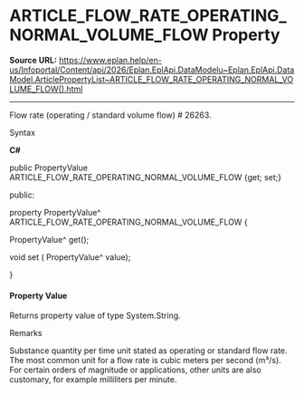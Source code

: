 # ARTICLE_FLOW_RATE_OPERATING_NORMAL_VOLUME_FLOW Property

**Source URL:** https://www.eplan.help/en-us/Infoportal/Content/api/2026/Eplan.EplApi.DataModelu~Eplan.EplApi.DataModel.ArticlePropertyList~ARTICLE_FLOW_RATE_OPERATING_NORMAL_VOLUME_FLOW().html

---

Flow rate (operating / standard volume flow) # 26263.

Syntax

**C#**



public PropertyValue ARTICLE_FLOW_RATE_OPERATING_NORMAL_VOLUME_FLOW {get; set;}

public:

property PropertyValue^ ARTICLE_FLOW_RATE_OPERATING_NORMAL_VOLUME_FLOW {

   PropertyValue^ get();

   void set (    PropertyValue^ value);

}


#### Property Value

Returns property value of type System.String.

Remarks

Substance quantity per time unit stated as operating or standard flow rate. The most common unit for a flow rate is cubic meters per second (m³/s). For certain orders of magnitude or applications, other units are also customary, for example milliliters per minute.
